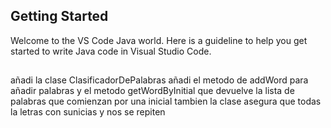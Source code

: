 ## Getting Started

Welcome to the VS Code Java world. Here is a guideline to help you get started to write Java code in Visual Studio Code.

## 
añadi la clase ClasificadorDePalabras 
añadi el metodo de addWord para añadir palabras y el metodo getWordByInitial que devuelve la lista de palabras que comienzan por una inicial 
tambien la clase asegura que todas la letras con sunicias y nos se repiten